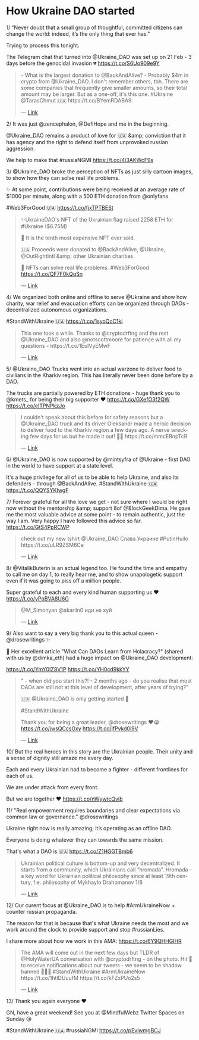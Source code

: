# How Ukraine DAO started

1/ “Never doubt that a small group of thoughtful, committed citizens can change the world: indeed, it’s the only thing that ever has.”

Trying to process this tonight. 

The Telegram chat that turned into @Ukraine_DAO was set up on 21 Feb - 3 days before the genocidal invasion 💔 https://t.co/S6Uo909e9Y

<blockquote class="twitter-tweet" data-dnt="true" data-theme="dark">
	<p lang="en" dir="ltr">
    - What is the largest donation to @BackAndAlive?
- Probably $4m in crypto from @Ukraine_DAO. I don&#39;t remember others, tbh. There are some companies that frequently give smaller amounts, so their total amount may be larger.  But as a one-off, it&#39;s this one.
#Ukraine @TarasChmut 🇺🇦 https://t.co/BYemRDABA9
    </p>
    &mdash; <a href="https://twitter.com/Ukraine_DAO/status/1525267890852749312">Link</a>
</blockquote>

2/ It was just @zencephalon, @DefiHope and me in the beginning. 

@Ukraine_DAO remains a product of love for 🇺🇦 &amp;amp; conviction that it has agency and the right to defend itself from unprovoked russian aggression. 

We help to make that #russiaNGMI https://t.co/4i3AKWcF9s

3/ @Ukraine_DAO broke the perception of NFTs as just silly cartoon images, to show how they can solve real life problems. 

✨ At some point, contributions were being received at an average rate of $1000 per minute, along with a 500 ETH donation from @onlyfans 

#Web3ForGood 🇺🇦 https://t.co/fjxTPTBESt

<blockquote class="twitter-tweet" data-dnt="true" data-theme="dark">
	<p lang="en" dir="ltr">
    ✨UkraineDAO&#39;s NFT of the Ukrainian flag raised 2258 ETH for #Ukraine ($6.75M)

🚀 It is the tenth most expensive NFT ever sold. 

🇺🇦 Proceeds were donated to @BackAndAlive, @Ukraine, @OutRightIntl &amp;amp; other Ukrainian charities. 

🌱 NFTs can solve real life problems. 
#Web3ForGood https://t.co/QF7F0kQqSn
    </p>
    &mdash; <a href="https://twitter.com/Ukraine_DAO/status/1522459077628026880">Link</a>
</blockquote>

4/ We organized both online and offline to serve @Ukraine and show how charity, war relief and evacuation efforts can be organized through DAOs - decentralized autonomous organizations. 
 
#StandWithUkraine 🇺🇦 https://t.co/1syoQcC1ki

<blockquote class="twitter-tweet" data-dnt="true" data-theme="dark">
	<p lang="en" dir="ltr">
    This one took a while. Thanks to @cryptodrftng and the rest @Ukraine_DAO and also @notscottmoore  for patience with all my questions - https://t.co/1EuIVyEMwF
    </p>
    &mdash; <a href="https://twitter.com/EricCMack/status/1512167184058908673">Link</a>
</blockquote>

5/ @Ukraine_DAO Trucks went into an actual warzone to deliver food to civilians in the Kharkiv region. This has literally never been done before by a DAO.

The trucks are partially powered by ETH donations - huge thank you to @kmets_ for being their big supporter ❤️ https://t.co/GXefO3f2QW https://t.co/elTPNPkzJo

<blockquote class="twitter-tweet" data-dnt="true" data-theme="dark">
	<p lang="en" dir="ltr">
    I couldn&#39;t speak about this before for safety reasons but a @Ukraine_DAO truck and its driver Oleksandr made a heroic decision to deliver food to the Kharkiv region a few days ago. A nerve wrecking few days for us but he made it out! 💙💛 https://t.co/mmcERnpTcR
    </p>
    &mdash; <a href="https://twitter.com/cryptodrftng/status/1513951427617509378">Link</a>
</blockquote>

6/ @Ukraine_DAO is now supported by @mintsyfra of @Ukraine - first DAO in the world to have support at a state level.

It&#39;s a huge privilege for all of us to be able to help Ukraine, and also its defenders - through @BackAndAlive. 
#StandWithUkraine 🇺🇦 https://t.co/QQYSYKIwgF

7/ Forever grateful for all the love we get - not sure where I would be right now without the mentorship &amp;amp; support 8of @BlockGeekDima. He gave me the most valuable advice at some point - to remain authentic, just the way I am. Very happy I have followed this advice so far. https://t.co/GtS4PpRCWP

<blockquote class="twitter-tweet" data-dnt="true" data-theme="dark">
	<p lang="en" dir="ltr">
    check out my new tshirt 
@Ukraine_DAO 
Слава Украине 
#PutinHuilo https://t.co/uLR9ZSM6Ce
    </p>
    &mdash; <a href="https://twitter.com/BlockGeekDima/status/1524835462132682772">Link</a>
</blockquote>

8/ @VitalikButerin is an actual legend too. He found the time and empathy to call me on day 1, to really hear me, and to show unapologetic support even if it was going to piss off a million people. 

Super grateful to each and every kind human supporting us ❤️ https://t.co/yPoBVA8U6G

<blockquote class="twitter-tweet" data-dnt="true" data-theme="dark">
	<p lang="en" dir="ltr">
    @M_Simonyan @akarlin0 иди на хуй
    </p>
    &mdash; <a href="https://twitter.com/VitalikButerin/status/1498012161439932430">Link</a>
</blockquote>

9/ Also want to say a very big thank you to this actual queen - @drosewritings ✨

🌱 Her excellent article &#34;What Can DAOs Learn from Holacracy?&#34; (shared with us by @dimka_eth) had a huge impact on @Ukraine_DAO development:

https://t.co/YmY0IZ8V1P https://t.co/YH0cd9kkYY

<blockquote class="twitter-tweet" data-dnt="true" data-theme="dark">
	<p lang="en" dir="ltr">
    &#34; - when did you start this?!
- 2 months ago
- do you realise that most DAOs are still not at this level of development, after years of trying?&#34;

🇺🇦 @Ukraine_DAO is only getting started 🌱 

#StandWithUkraine 

Thank you for being a great leader, @drosewritings ❤️😭 https://t.co/jwsQCcsGxy https://t.co/jfPvkd0i9V
    </p>
    &mdash; <a href="https://twitter.com/cryptodrftng/status/1524555866149691392">Link</a>
</blockquote>

10/ But the real heroes in this story are the Ukrainian people. Their unity and a sense of dignity still amaze me every day. 

Each and every Ukrainian had to become a fighter - different frontlines for each of us. 

We are under attack from every front. 

But we are together ❤️ https://t.co/nWywtcQvib

11/ &#34;Real empowerment requires boundaries and clear expectations via common law or governance.&#34; @drosewritings 

Ukraine right now is really amazing; it’s operating as an offline DAO. 

Everyone is doing whatever they can towards the same mission. 

That&#39;s what a DAO is 🇺🇦 https://t.co/Z1HGGTBmb6

<blockquote class="twitter-tweet" data-dnt="true" data-theme="dark">
	<p lang="en" dir="ltr">
    Ukrainian political culture is bottom-up and very decentralized. It starts from a community, which Ukrainians call “hromada”. Hromada – a key word for Ukrainian political philosophy since at least 19th century, f.e. philosophy of Mykhaylo Drahomanov 1/8
    </p>
    &mdash; <a href="https://twitter.com/yermolenko_v/status/1513978970047401991">Link</a>
</blockquote>

12/ Our curent focus at @Ukraine_DAO is to help #ArmUkraineNow &#43; counter russian propaganda. 

The reason for that is because that&#39;s what Ukraine needs the most and we work around the clock to provide support and stop #russianLies. 

I share more about how we work in this  AMA: https://t.co/6Y9QHHGIHR

<blockquote class="twitter-tweet" data-dnt="true" data-theme="dark">
	<p lang="en" dir="ltr">
    The AMA will come out in the next few days but TLDR of @HolyWaterUA conversation with @cryptodrftng - on the photo. 
Hit 🔔 to receive notifications about our tweets - we seem to be shadow banned  👻🇺🇦
#StandWithUkraine #ArmUkraineNow https://t.co/1htlDUuufM https://t.co/kFZxPUo2s5
    </p>
    &mdash; <a href="https://twitter.com/Ukraine_DAO/status/1518280483318161412">Link</a>
</blockquote>

13/ Thank you again everyone ❤️

GN, have a great weekend! See you at @MindfulWebz Twitter Spaces on Sunday 😘

#StandWithUkraine 🇺🇦 #russiaNGMI 
https://t.co/pEvjwmgBCJ
